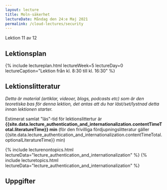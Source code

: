 ```yaml
---
layout: lecture
title: Moln-säkerhet
lectureDate: Måndag den 24:e Maj 2021
permalink: /cloud-lectures/security
---
```


Lektion 11 av 12

## Lektionsplan

{% include lectureplan.html lectureWeek=5 lectureDay=0 lectureCaption="Lektion från kl. 8:30 till kl. 16:30" %}

## Lektionslitteratur
*Detta är material (artiklar, videoer, blogs, podcasts etc) som är den teoretiska bas för denna lektion, det antas att du har läst/set/lystnad detta innan lektionen starter.*


Estimerat samlat "läs"-tid för lektionslittertur är **{{site.data.lecture_authentication_and_internationalization.contentTimeTotal.literatureTime}} min** (för den frivilliga fördjupningslitteratur gäller {{site.data.lecture_authentication_and_internationalization.contentTimeTotal.optionalLiteratureTime}} min)

{% include lecturenontopics.html lectureData="lecture_authentication_and_internationalization" %}
{% include lecturetopics.html lectureData="lecture_authentication_and_internationalization" %}

## Uppgifter

